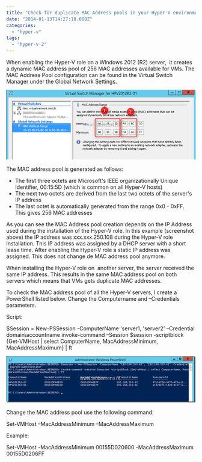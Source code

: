 ```yaml
---
title: "Check for duplicate MAC Address pools in your Hyper-V environment"
date: "2014-01-13T14:27:18.000Z"
categories: 
  - "hyper-v"
tags: 
  - "hyper-v-2"
---
```


When enabling the Hyper-V role on a Windows 2012 (R2) server,  it creates a dynamic MAC address pool of 256 MAC addresses available for VMs. The MAC Address Pool configuration can be found in the Virtual Switch Manager under the Global Network Settings.

[![image[16]](images/image16_thumb.png "image[16]")](https://www.ivobeerens.nl/wp-content/uploads/2014/01/image16.png)

The MAC address pool is generated as follows:

- The first three octets are Microsoft's IEEE organizationally Unique Identifier, 00:15:5D (which is common on all Hyper-V hosts)
- The next two octets are derived from the last two octets of the server's IP address
- The last octet is automatically generated from the range 0x0 - 0xFF. This gives 256 MAC addresses

As you can see the MAC Address pool creation depends on the IP Address used during the installation of the Hyper-V role. In this example (screenshot above) the IP address was xxx.xxx.250.108 during the Hyper-V role installation. This IP address was assigned by a DHCP server with a short lease time. After enabling the Hyper-V role a static IP address was assigned. This does not change de MAC address pool anymore.

When installing the Hyper-V role on  another server, the server received the same IP address. This results in the same MAC address pool on both servers which means that VMs gets duplicate MAC addresses.

To check the MAC address pool of all the Hyper-V servers, I create a PowerShell listed below. Change the Computername and –Credentials parameters.

Script:

$Session = New-PSSession -ComputerName 'server1, 'server2' –Credential domain\\accountname 
invoke-command –Session $session -scriptblock {Get-VMHost | select ComputerName, MacAddressMinimum, MacAddressMaximum} | ft

[![image](images/image_thumb.png "image")](https://www.ivobeerens.nl/wp-content/uploads/2014/01/image.png)

Change the MAC address pool use the following command:

Set-VMHost –MacAddressMinimum –MacAddressMaximum 

Example:

Set-VMHost -MacAddressMinimum 00155D020600 -MacAddressMaximum 00155D0206FF
